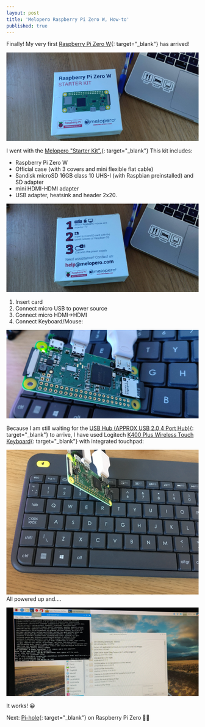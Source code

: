 ```yaml
---
layout: post
title: 'Melopero Raspberry Pi Zero W, How-to'
published: true
---
```


Finally! My very first [Raspberry Pi Zero W](https://amzn.to/2Urs28p){: target="_blank"} has arrived!

![](/uploads/img-20190128-135415.jpg)

I went with the [Melopero "Starter Kit”.](https://amzn.to/2Urs28p){: target="_blank"} This kit includes:

* Raspberry Pi Zero W
* Official case (with 3 covers and mini flexible flat cable)
* Sandisk microSD 16GB class 10 UHS-I (with Raspbian preinstalled) and SD adapter
* mini HDMI-HDMI adapter
* USB adapter, heatsink and header 2x20.

![](/uploads/img-20190128-135426.jpg)

1. Insert card
2. Connect micro USB to power source
3. Connect micro HDMI-&gt;HDMI
4. Connect Keyboard/Mouse:

![](/uploads/img-20190128-135449.jpg)

Because I am still waiting for the [USB Hub (APPROX USB 2.0 4 Port Hub)](https://amzn.to/2Ti3xu7){: target="_blank"}&nbsp;to arrive, I have used Logitech [K400 Plus Wireless Touch Keyboard](https://amzn.to/2DEOiWA){: target="_blank"} with integrated touchpad:

![](/uploads/img-8982-2.JPG)All powered up and....

![](/uploads/img-20190128-081636.jpg)

It works! 😀

Next: [Pi-hole](j.mp/pi-hole-raspberry){: target="_blank"} on Raspberry Pi Zero 🦹‍♂️